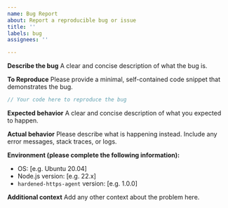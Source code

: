```yaml
---
name: Bug Report
about: Report a reproducible bug or issue
title: ''
labels: bug
assignees: ''

---
```


**Describe the bug**
A clear and concise description of what the bug is.

**To Reproduce**
Please provide a minimal, self-contained code snippet that demonstrates the bug.

```javascript
// Your code here to reproduce the bug
```

**Expected behavior**
A clear and concise description of what you expected to happen.

**Actual behavior**
Please describe what is happening instead. Include any error messages, stack traces, or logs.

**Environment (please complete the following information):**
 - OS: [e.g. Ubuntu 20.04]
 - Node.js version: [e.g. 22.x]
 - `hardened-https-agent` version: [e.g. 1.0.0]

**Additional context**
Add any other context about the problem here.
